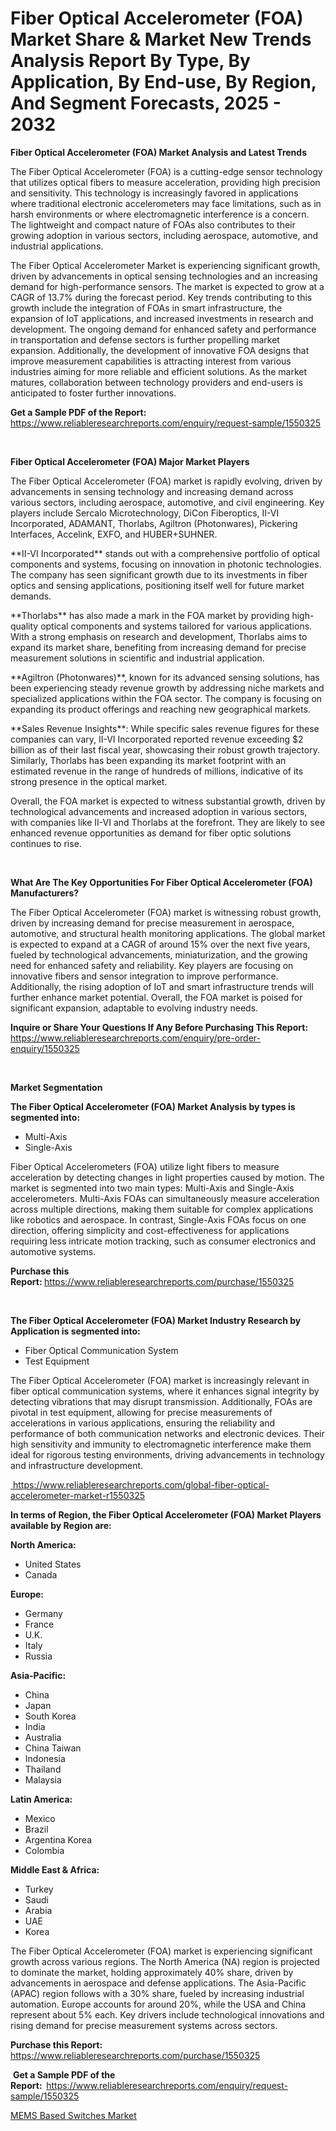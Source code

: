 <p><h1>Fiber Optical Accelerometer (FOA) Market Share & Market New Trends Analysis Report By Type, By Application, By End-use, By Region, And Segment Forecasts, 2025 - 2032</h1></p><p><strong>Fiber Optical Accelerometer (FOA) Market Analysis and Latest Trends</strong></p>
<p><p>The Fiber Optical Accelerometer (FOA) is a cutting-edge sensor technology that utilizes optical fibers to measure acceleration, providing high precision and sensitivity. This technology is increasingly favored in applications where traditional electronic accelerometers may face limitations, such as in harsh environments or where electromagnetic interference is a concern. The lightweight and compact nature of FOAs also contributes to their growing adoption in various sectors, including aerospace, automotive, and industrial applications.</p><p>The Fiber Optical Accelerometer Market is experiencing significant growth, driven by advancements in optical sensing technologies and an increasing demand for high-performance sensors. The market is expected to grow at a CAGR of 13.7% during the forecast period. Key trends contributing to this growth include the integration of FOAs in smart infrastructure, the expansion of IoT applications, and increased investments in research and development. The ongoing demand for enhanced safety and performance in transportation and defense sectors is further propelling market expansion. Additionally, the development of innovative FOA designs that improve measurement capabilities is attracting interest from various industries aiming for more reliable and efficient solutions. As the market matures, collaboration between technology providers and end-users is anticipated to foster further innovations.</p></p>
<p><strong>Get a Sample PDF of the Report:&nbsp;</strong> <a href="https://www.reliableresearchreports.com/enquiry/request-sample/1550325?utm_campaign=2109&utm_medium=2&utm_source=Github&utm_content=ia&utm_term=12022025&utm_id=fiber-optical-accelerometer-foa">https://www.reliableresearchreports.com/enquiry/request-sample/1550325</a></p>
<p>&nbsp;</p>
<p><strong>Fiber Optical Accelerometer (FOA) Major Market Players</strong></p>
<p><p>The Fiber Optical Accelerometer (FOA) market is rapidly evolving, driven by advancements in sensing technology and increasing demand across various sectors, including aerospace, automotive, and civil engineering. Key players include Sercalo Microtechnology, DiCon Fiberoptics, II-VI Incorporated, ADAMANT, Thorlabs, Agiltron (Photonwares), Pickering Interfaces, Accelink, EXFO, and HUBER+SUHNER.</p><p>**II-VI Incorporated** stands out with a comprehensive portfolio of optical components and systems, focusing on innovation in photonic technologies. The company has seen significant growth due to its investments in fiber optics and sensing applications, positioning itself well for future market demands.</p><p>**Thorlabs** has also made a mark in the FOA market by providing high-quality optical components and systems tailored for various applications. With a strong emphasis on research and development, Thorlabs aims to expand its market share, benefiting from increasing demand for precise measurement solutions in scientific and industrial application.</p><p>**Agiltron (Photonwares)**, known for its advanced sensing solutions, has been experiencing steady revenue growth by addressing niche markets and specialized applications within the FOA sector. The company is focusing on expanding its product offerings and reaching new geographical markets.</p><p>**Sales Revenue Insights**: While specific sales revenue figures for these companies can vary, II-VI Incorporated reported revenue exceeding $2 billion as of their last fiscal year, showcasing their robust growth trajectory. Similarly, Thorlabs has been expanding its market footprint with an estimated revenue in the range of hundreds of millions, indicative of its strong presence in the optical market.</p><p>Overall, the FOA market is expected to witness substantial growth, driven by technological advancements and increased adoption in various sectors, with companies like II-VI and Thorlabs at the forefront. They are likely to see enhanced revenue opportunities as demand for fiber optic solutions continues to rise.</p></p>
<p>&nbsp;</p>
<p><strong>What Are The Key Opportunities For Fiber Optical Accelerometer (FOA) Manufacturers?</strong></p>
<p><p>The Fiber Optical Accelerometer (FOA) market is witnessing robust growth, driven by increasing demand for precise measurement in aerospace, automotive, and structural health monitoring applications. The global market is expected to expand at a CAGR of around 15% over the next five years, fueled by technological advancements, miniaturization, and the growing need for enhanced safety and reliability. Key players are focusing on innovative fibers and sensor integration to improve performance. Additionally, the rising adoption of IoT and smart infrastructure trends will further enhance market potential. Overall, the FOA market is poised for significant expansion, adaptable to evolving industry needs.</p></p>
<p><strong>Inquire or Share Your Questions If Any Before Purchasing This Report:</strong> <a href="https://www.reliableresearchreports.com/enquiry/pre-order-enquiry/1550325?utm_campaign=2109&utm_medium=2&utm_source=Github&utm_content=ia&utm_term=12022025&utm_id=fiber-optical-accelerometer-foa">https://www.reliableresearchreports.com/enquiry/pre-order-enquiry/1550325</a></p>
<p>&nbsp;</p>
<p><strong>Market Segmentation</strong></p>
<p><strong>The Fiber Optical Accelerometer (FOA) Market Analysis by types is segmented into:</strong></p>
<p><ul><li>Multi-Axis</li><li>Single-Axis</li></ul></p>
<p><p>Fiber Optical Accelerometers (FOA) utilize light fibers to measure acceleration by detecting changes in light properties caused by motion. The market is segmented into two main types: Multi-Axis and Single-Axis accelerometers. Multi-Axis FOAs can simultaneously measure acceleration across multiple directions, making them suitable for complex applications like robotics and aerospace. In contrast, Single-Axis FOAs focus on one direction, offering simplicity and cost-effectiveness for applications requiring less intricate motion tracking, such as consumer electronics and automotive systems.</p></p>
<p><strong>Purchase this Report:&nbsp;</strong><a href="https://www.reliableresearchreports.com/purchase/1550325?utm_campaign=2109&utm_medium=2&utm_source=Github&utm_content=ia&utm_term=12022025&utm_id=fiber-optical-accelerometer-foa">https://www.reliableresearchreports.com/purchase/1550325</a></p>
<p>&nbsp;</p>
<p><strong>The Fiber Optical Accelerometer (FOA) Market Industry Research by Application is segmented into:</strong></p>
<p><ul><li>Fiber Optical Communication System</li><li>Test Equipment</li></ul></p>
<p><p>The Fiber Optical Accelerometer (FOA) market is increasingly relevant in fiber optical communication systems, where it enhances signal integrity by detecting vibrations that may disrupt transmission. Additionally, FOAs are pivotal in test equipment, allowing for precise measurements of accelerations in various applications, ensuring the reliability and performance of both communication networks and electronic devices. Their high sensitivity and immunity to electromagnetic interference make them ideal for rigorous testing environments, driving advancements in technology and infrastructure development.</p></p>
<p><a href="https://www.reliableresearchreports.com/global-fiber-optical-accelerometer-market-r1550325?utm_campaign=2109&utm_medium=2&utm_source=Github&utm_content=ia&utm_term=12022025&utm_id=fiber-optical-accelerometer-foa">&nbsp;https://www.reliableresearchreports.com/global-fiber-optical-accelerometer-market-r1550325</a></p>
<p><strong>In terms of Region, the Fiber Optical Accelerometer (FOA) Market Players available by Region are:</strong></p>
<p>
    <p> <strong> North America: </strong>
        <ul>
            <li>United States</li>
            <li>Canada</li>
        </ul>
        </p> 
    <p> <strong> Europe: </strong>
        <ul>
            <li>Germany</li>
            <li>France</li>
            <li>U.K.</li>
            <li>Italy</li>
            <li>Russia</li>
        </ul>
        </p> 
    <p> <strong> Asia-Pacific: </strong>
        <ul>
            <li>China</li>
            <li>Japan</li>
            <li>South Korea</li>
            <li>India</li>
            <li>Australia</li>
            <li>China Taiwan</li>
            <li>Indonesia</li>
            <li>Thailand</li>
            <li>Malaysia</li>
        </ul>
        </p> 
    <p> <strong> Latin America: </strong>
        <ul>
            <li>Mexico</li>
            <li>Brazil</li>
            <li>Argentina Korea</li>
            <li>Colombia</li>
        </ul>
        </p> 
    <p> <strong> Middle East & Africa: </strong>
        <ul>
            <li>Turkey</li>
            <li>Saudi</li>
            <li>Arabia</li>
            <li>UAE</li>
            <li>Korea</li>
        </ul>
    </p>
    </p>
<p><p>The Fiber Optical Accelerometer (FOA) market is experiencing significant growth across various regions. The North America (NA) region is projected to dominate the market, holding approximately 40% share, driven by advancements in aerospace and defense applications. The Asia-Pacific (APAC) region follows with a 30% share, fueled by increasing industrial automation. Europe accounts for around 20%, while the USA and China represent about 5% each. Key drivers include technological innovations and rising demand for precise measurement systems across sectors.</p></p>
<p><strong>Purchase this Report: </strong><a href="https://www.reliableresearchreports.com/purchase/1550325?utm_campaign=2109&utm_medium=2&utm_source=Github&utm_content=ia&utm_term=12022025&utm_id=fiber-optical-accelerometer-foa">https://www.reliableresearchreports.com/purchase/1550325</a></p>
<p>&nbsp;<strong>Get a Sample PDF of the Report:&nbsp;&nbsp;</strong><a href="https://www.reliableresearchreports.com/enquiry/request-sample/1550325?utm_campaign=2109&utm_medium=2&utm_source=Github&utm_content=ia&utm_term=12022025&utm_id=fiber-optical-accelerometer-foa">https://www.reliableresearchreports.com/enquiry/request-sample/1550325</a></p>
<p><strong></strong></p>
<p><p><a href="https://github.com/MonroeBullock54/Market-Research-Report-List-1/blob/main/mems-based-switches-market.md?utm_campaign=2109&utm_medium=2&utm_source=Github&utm_content=ia&utm_term=12022025&utm_id=fiber-optical-accelerometer-foa">MEMS Based Switches Market</a></p></p>